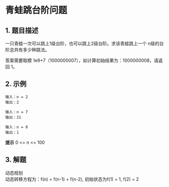 # 青蛙跳台阶问题

## 1. 题目描述
一只青蛙一次可以跳上1级台阶，也可以跳上2级台阶。求该青蛙跳上一个 n级的台阶总共有多少种跳法。

答案需要取模 1e9+7（1000000007），如计算初始结果为：1000000008，请返回 1。

## 2. 示例
```
输入：n = 2
输出：2
```

```
输入：n = 7
输出：21
```

```
输入：n = 0
输出：1
```

**提示**
0 <= n <= 100

## 3. 解题
动态规划  
动态转移方程为：f(n) = f(n-1) + f(n-2), 初始状态为f(1) = 1, f(2) = 2